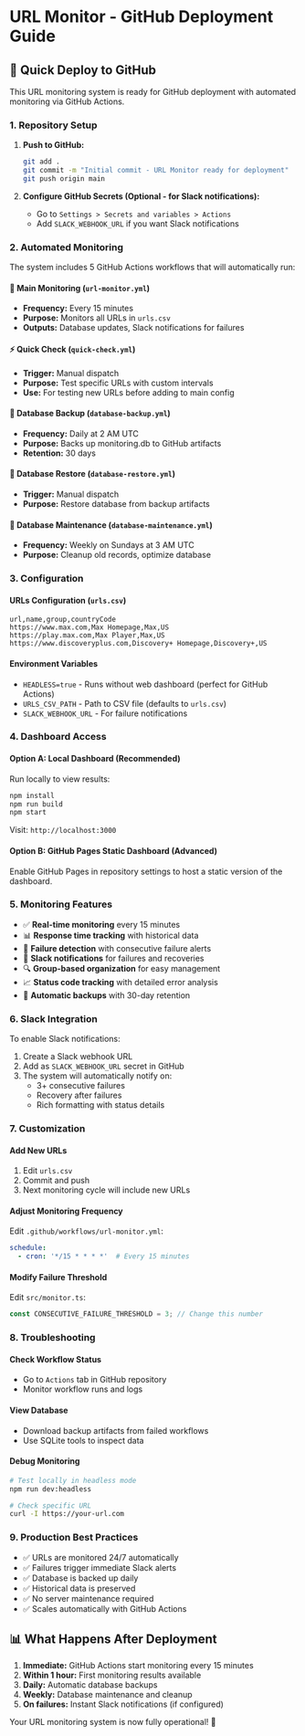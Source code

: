 # URL Monitor - GitHub Deployment Guide

## 🚀 Quick Deploy to GitHub

This URL monitoring system is ready for GitHub deployment with automated monitoring via GitHub Actions.

### 1. Repository Setup

1. **Push to GitHub:**
   ```bash
   git add .
   git commit -m "Initial commit - URL Monitor ready for deployment"
   git push origin main
   ```

2. **Configure GitHub Secrets (Optional - for Slack notifications):**
   - Go to `Settings > Secrets and variables > Actions`
   - Add `SLACK_WEBHOOK_URL` if you want Slack notifications

### 2. Automated Monitoring

The system includes 5 GitHub Actions workflows that will automatically run:

#### 🔄 Main Monitoring (`url-monitor.yml`)
- **Frequency:** Every 15 minutes
- **Purpose:** Monitors all URLs in `urls.csv`
- **Outputs:** Database updates, Slack notifications for failures

#### ⚡ Quick Check (`quick-check.yml`)  
- **Trigger:** Manual dispatch
- **Purpose:** Test specific URLs with custom intervals
- **Use:** For testing new URLs before adding to main config

#### 💾 Database Backup (`database-backup.yml`)
- **Frequency:** Daily at 2 AM UTC
- **Purpose:** Backs up monitoring.db to GitHub artifacts
- **Retention:** 30 days

#### 🔧 Database Restore (`database-restore.yml`)
- **Trigger:** Manual dispatch
- **Purpose:** Restore database from backup artifacts

#### 🧹 Database Maintenance (`database-maintenance.yml`)
- **Frequency:** Weekly on Sundays at 3 AM UTC
- **Purpose:** Cleanup old records, optimize database

### 3. Configuration

#### URLs Configuration (`urls.csv`)
```csv
url,name,group,countryCode
https://www.max.com,Max Homepage,Max,US
https://play.max.com,Max Player,Max,US
https://www.discoveryplus.com,Discovery+ Homepage,Discovery+,US
```

#### Environment Variables
- `HEADLESS=true` - Runs without web dashboard (perfect for GitHub Actions)
- `URLS_CSV_PATH` - Path to CSV file (defaults to `urls.csv`)
- `SLACK_WEBHOOK_URL` - For failure notifications

### 4. Dashboard Access

#### Option A: Local Dashboard (Recommended)
Run locally to view results:
```bash
npm install
npm run build
npm start
```
Visit: `http://localhost:3000`

#### Option B: GitHub Pages Static Dashboard (Advanced)
Enable GitHub Pages in repository settings to host a static version of the dashboard.

### 5. Monitoring Features

- ✅ **Real-time monitoring** every 15 minutes
- 📊 **Response time tracking** with historical data
- 🚨 **Failure detection** with consecutive failure alerts
- 📱 **Slack notifications** for failures and recoveries
- 🔍 **Group-based organization** for easy management
- 📈 **Status code tracking** with detailed error analysis
- 💾 **Automatic backups** with 30-day retention

### 6. Slack Integration

To enable Slack notifications:

1. Create a Slack webhook URL
2. Add as `SLACK_WEBHOOK_URL` secret in GitHub
3. The system will automatically notify on:
   - 3+ consecutive failures
   - Recovery after failures
   - Rich formatting with status details

### 7. Customization

#### Add New URLs
1. Edit `urls.csv`
2. Commit and push
3. Next monitoring cycle will include new URLs

#### Adjust Monitoring Frequency
Edit `.github/workflows/url-monitor.yml`:
```yaml
schedule:
  - cron: '*/15 * * * *'  # Every 15 minutes
```

#### Modify Failure Threshold
Edit `src/monitor.ts`:
```typescript
const CONSECUTIVE_FAILURE_THRESHOLD = 3; // Change this number
```

### 8. Troubleshooting

#### Check Workflow Status
- Go to `Actions` tab in GitHub repository
- Monitor workflow runs and logs

#### View Database
- Download backup artifacts from failed workflows
- Use SQLite tools to inspect data

#### Debug Monitoring
```bash
# Test locally in headless mode
npm run dev:headless

# Check specific URL
curl -I https://your-url.com
```

### 9. Production Best Practices

- ✅ URLs are monitored 24/7 automatically
- ✅ Failures trigger immediate Slack alerts
- ✅ Database is backed up daily
- ✅ Historical data is preserved
- ✅ No server maintenance required
- ✅ Scales automatically with GitHub Actions

## 📊 What Happens After Deployment

1. **Immediate:** GitHub Actions start monitoring every 15 minutes
2. **Within 1 hour:** First monitoring results available
3. **Daily:** Automatic database backups
4. **Weekly:** Database maintenance and cleanup
5. **On failures:** Instant Slack notifications (if configured)

Your URL monitoring system is now fully operational! 🎉
